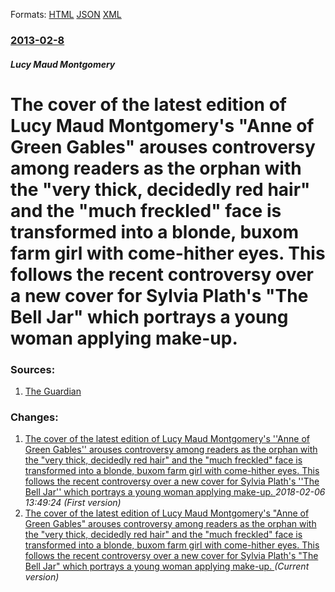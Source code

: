 
Formats: [HTML](/news/2013/02/8/the-cover-of-the-latest-edition-of-lucy-maud-montgomery-s-anne-of-green-gables-arouses-controversy-among-readers-as-the-orphan-with-the-v.html)  [JSON](/news/2013/02/8/the-cover-of-the-latest-edition-of-lucy-maud-montgomery-s-anne-of-green-gables-arouses-controversy-among-readers-as-the-orphan-with-the-v.json)  [XML](/news/2013/02/8/the-cover-of-the-latest-edition-of-lucy-maud-montgomery-s-anne-of-green-gables-arouses-controversy-among-readers-as-the-orphan-with-the-v.xml)  

### [2013-02-8](/news/2013/02/8/index.md)

##### Lucy Maud Montgomery
# The cover of the latest edition of Lucy Maud Montgomery's "Anne of Green Gables" arouses controversy among readers as the orphan with the "very thick, decidedly red hair" and the "much freckled" face is transformed into a blonde, buxom farm girl with come-hither eyes. This follows the recent controversy over a new cover for Sylvia Plath's "The Bell Jar" which portrays a young woman applying make-up. 




### Sources:

1. [The Guardian](http://www.guardian.co.uk/books/2013/feb/08/anne-green-gables-blonde-red-hair)

### Changes:

1. [The cover of the latest edition of Lucy Maud Montgomery's ''Anne of Green Gables'' arouses controversy among readers as the orphan with the "very thick, decidedly red hair" and the "much freckled" face is transformed into a blonde, buxom farm girl with come-hither eyes. This follows the recent controversy over a new cover for Sylvia Plath's ''The Bell Jar'' which portrays a young woman applying make-up. ](/news/2013/02/8/the-cover-of-the-latest-edition-of-lucy-maud-montgomery-s-anne-of-green-gables-arouses-controversy-among-readers-as-the-orphan-with-the.md) _2018-02-06 13:49:24 (First version)_
1. [The cover of the latest edition of Lucy Maud Montgomery's "Anne of Green Gables" arouses controversy among readers as the orphan with the "very thick, decidedly red hair" and the "much freckled" face is transformed into a blonde, buxom farm girl with come-hither eyes. This follows the recent controversy over a new cover for Sylvia Plath's "The Bell Jar" which portrays a young woman applying make-up. ](/news/2013/02/8/the-cover-of-the-latest-edition-of-lucy-maud-montgomery-s-anne-of-green-gables-arouses-controversy-among-readers-as-the-orphan-with-the-v.md) _(Current version)_
